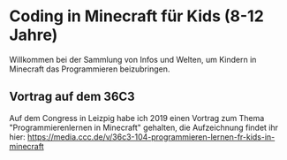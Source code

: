 # Coding in Minecraft für Kids (8-12 Jahre)

Willkommen bei der Sammlung von Infos und Welten, um Kindern in Minecraft das Programmieren beizubringen.

## Vortrag auf dem 36C3

Auf dem Congress in Leizpig habe ich 2019 einen Vortrag zum Thema "Programmierenlernen in Minecraft" gehalten, die Aufzeichnung findet ihr hier:
https://media.ccc.de/v/36c3-104-programmieren-lernen-fr-kids-in-minecraft

